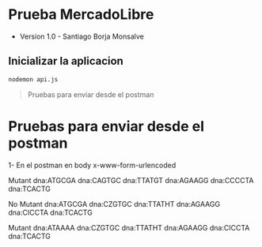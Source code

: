 # Prueba MercadoLibre
- Version 1.0 - Santiago Borja Monsalve

## Inicializar la aplicacion
```sh
nodemon api.js
```

> Pruebas para enviar desde el postman

# Pruebas para enviar desde el postman
1- En el postman en body x-www-form-urlencoded

Mutant
dna:ATGCGA
dna:CAGTGC
dna:TTATGT
dna:AGAAGG
dna:CCCCTA
dna:TCACTG

No Mutant
dna:ATGCGA
dna:CZGTGC
dna:TTATHT
dna:AGAAGG
dna:CICCTA
dna:TCACTG

Mutant
dna:ATAAAA
dna:CZGTGC
dna:TTATHT
dna:AGAAGG
dna:CICCTA
dna:TCACTG
